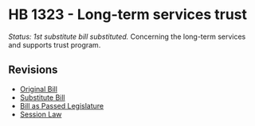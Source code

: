 # HB 1323 - Long-term services trust
*Status: 1st substitute bill substituted.*
Concerning the long-term services and supports trust program.

## Revisions
* [Original Bill](1/)
* [Substitute Bill](S/)
* [Bill as Passed Legislature](S.PL/)
* [Session Law](S.SL/)